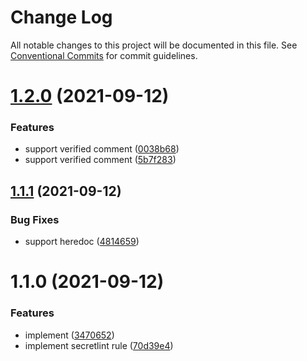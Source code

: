 # Change Log

All notable changes to this project will be documented in this file.
See [Conventional Commits](https://conventionalcommits.org) for commit guidelines.

# [1.2.0](https://github.com/pkgdeps/unverified-checksum-checker/compare/v1.1.1...v1.2.0) (2021-09-12)


### Features

* support verified comment ([0038b68](https://github.com/pkgdeps/unverified-checksum-checker/commit/0038b68ee81775b76fc5e774d6b284aea9bb2891))
* support verified comment ([5b7f283](https://github.com/pkgdeps/unverified-checksum-checker/commit/5b7f283553d0a8162360cb6f25c39cb8bfab0fe8))





## [1.1.1](https://github.com/pkgdeps/unverified-checksum-checker/compare/v1.1.0...v1.1.1) (2021-09-12)


### Bug Fixes

* support heredoc ([4814659](https://github.com/pkgdeps/unverified-checksum-checker/commit/4814659adb18d9efc6b321e1dd5ece749710a06b))





# 1.1.0 (2021-09-12)


### Features

* implement ([3470652](https://github.com/pkgdeps/unverified-checksum-checker/commit/34706526c31d26000fd4ee923e6feca112b9961c))
* implement secretlint rule ([70d39e4](https://github.com/pkgdeps/unverified-checksum-checker/commit/70d39e41d98e37255692302653d2908ddedf307f))
